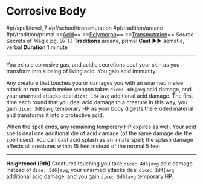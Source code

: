 # Corrosive Body
#pf/spell/level_7 #pf/school/transmutation #pf/tradition/arcane #pf/tradition/primal
==[Acid](../../../Traits/Acid.md)== ==[Polymorph](../../../Traits/Polymorph.md)== ==[Transmutation](../../../Traits/Transmutation.md)==
*Source* Secrets of Magic pg. 97 1.1
**Traditions** arcane, primal
**Cast** ►► somatic, verbal
**Duration** 1 minute

---
You exhale corrosive gas, and acidic secretions coat your skin as you transform into a being of living acid. You gain acid immunity.

Any creature that touches you or damages you with an unarmed melee attack or non-reach melee weapon takes `dice: 3d6|avg` acid damage, and your unarmed attacks deal `dice: 1d4|avg` additional acid damage. The first time each round that you deal acid damage to a creature in this way, you gain `dice: 3d6|avg` temporary HP as your body digests the eroded material and transforms it into a protective acid.

When the spell ends, any remaining temporary HP expires as well. Your acid spells deal one additional die of acid damage (of the same damage die the spell uses). You can cast acid splash as an innate spell; the splash damage affects all creatures within 15 feet instead of the normal 5 feet.

<hr>

**Heightened (9th)** Creatures touching you take `dice: 4d6|avg` acid damage instead of `dice: 3d6|avg`, your unarmed attacks deal `dice: 2d4|avg` additional acid damage, and you gain `dice: 5d6|avg` temporary HP.